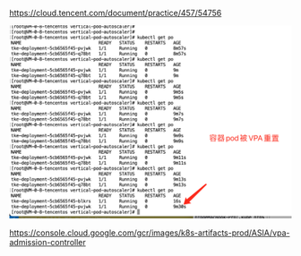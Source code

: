 

https://cloud.tencent.com/document/practice/457/54756

<img src="imgdir/image-20231114164807867.png" alt="image-20231114164807867" style="zoom:50%;" />


https://console.cloud.google.com/gcr/images/k8s-artifacts-prod/ASIA/vpa-admission-controller
